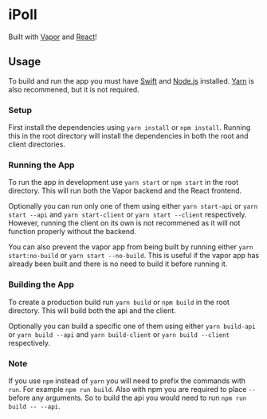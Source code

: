 # iPoll
Built with [Vapor](http://vapor.codes/) and [React](https://reactjs.org/)!

## Usage

To build and run the app you must have [Swift](https://swift.org/download/) and [Node.js](https://nodejs.org/en/download/) installed. [Yarn](https://yarnpkg.com/en/docs/install) is also recommened, but it is not required.

### Setup
First install the dependencies using `yarn install` or `npm install`. Running this in the root directory will install the dependencies in both the root and client directories.

### Running the App
To run the app in development use `yarn start` or `npm start` in the root directory. This will run both the Vapor backend and the React frontend.

Optionally you can run only one of them using either `yarn start-api` or `yarn start --api` and `yarn start-client` or `yarn start --client` respectively. However, running the client on its own is not recommened as it will not function properly without the backend.

You can also prevent the vapor app from being built by running either `yarn start:no-build` or `yarn start --no-build`. This is useful if the vapor app has already been built and there is no need to build it before running it.

### Building the App
To create a production build run `yarn build` or `npm build` in the root directory. This will build both the api and the client.

Optionally you can build a specific one of them using either `yarn build-api` or `yarn build --api` and `yarn build-client` or `yarn build --client` respectively.

### Note
If you use `npm` instead of `yarn` you will need to prefix the commands with `run`. For example `npm run build`. Also with npm you are required to place `--` before any arguments. So to build the api you would need to run `npm run build -- --api`.